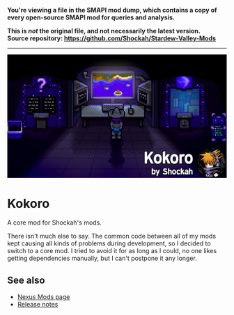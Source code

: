 **You're viewing a file in the SMAPI mod dump, which contains a copy of every open-source SMAPI mod
for queries and analysis.**

**This is _not_ the original file, and not necessarily the latest version.**  
**Source repository: https://github.com/Shockah/Stardew-Valley-Mods**

----

![Banner](../Banner.png)

# Kokoro
A core mod for Shockah's mods.

There isn't much else to say. The common code between all of my mods kept causing all kinds of problems during development, so I decided to switch to a core mod. I tried to avoid it for as long as I could, no one likes getting dependencies manually, but I can't postpone it any longer.

## See also
* [Nexus Mods page](https://www.nexusmods.com/stardewvalley/mods/15682)
* [Release notes](release-notes.md)